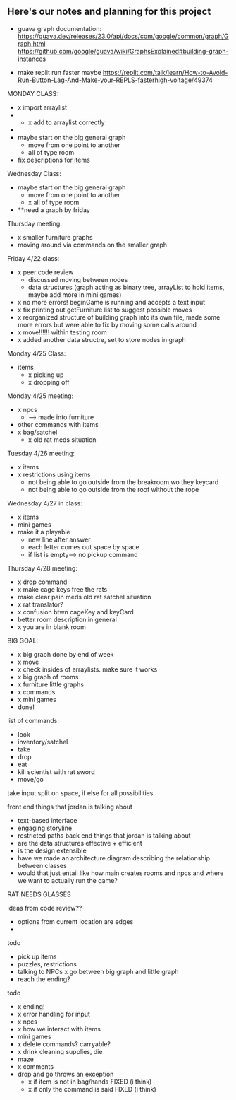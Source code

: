 Here's our notes and planning for this project
-
- guava graph documentation: https://guava.dev/releases/23.0/api/docs/com/google/common/graph/Graph.html
https://github.com/google/guava/wiki/GraphsExplained#building-graph-instances


- make replit run faster maybe
https://replit.com/talk/learn/How-to-Avoid-Run-Button-Lag-And-Make-your-REPLS-fasterhigh-voltage/49374
  

MONDAY CLASS:
  - x import arraylist 
  - - x add to arraylist correctly
  - 
- maybe start on the big general graph
  - move from one point to another
  - all of type room
- fix descriptions for items

Wednesday Class:
- maybe start on the big general graph
  - move from one point to another
  - x all of type room
- **need a graph by friday

Thursday meeting:
- x smaller furniture graphs
- moving around via commands on the smaller graph

Friday 4/22 class:
- x peer code review
  - discussed moving between nodes
  - data structures (graph acting as binary tree, arrayList to hold items, maybe add more in mini games)
- x no more errors! beginGame is running and accepts a text input
- x fix printing out getFurniture list to suggest possible moves
- x reorganized structure of building graph into its own file, made some more errors but were able to fix by moving some calls around
- x move!!!!!! within testing room
- x added another data structre, set to store nodes in graph

Monday 4/25 Class:
- items
  - x picking up
  - x dropping off

Monday 4/25 meeting:
- x npcs
  - --> made into furniture
- other commands with items
- x bag/satchel
  - x old rat meds situation

Tuesday 4/26 meeting:
- x items
- x restrictions using items
  - not being able to go outside from the breakroom wo they keycard
  - not being able to go outside from the roof without the rope

Wednesday 4/27 in class:
- x items
- mini games
- make it a playable
  - new line after answer
  - each letter comes out space by space
  - if list is empty--> no pickup command

Thursday 4/28 meeting:
- x drop command
- x make cage keys free the rats
- make clear pain meds old rat satchel situation
- x rat translator?
- x confusion btwn cageKey and keyCard
- better room description in general
- x you are in blank room


BIG GOAL:
- x big graph done by end of week
- x move
- x check insides of arraylists. make sure it works
- x big graph of rooms
- x furniture little graphs
- x commands
- x mini games
- done!

list of commands:
- look
- inventory/satchel
- take
- drop
- eat
- kill scientist with rat sword
- move/go

take input split on space, if else for all possibilities 


front end things that jordan is talking about
- text-based interface
- engaging storyline
- restricted paths
back end things that jordan is talking about
 - are the data structures effective + efficient
 - is the design extensible
 - have we made an architecture diagram describing the relationship between classes
 - would that just entail like how main creates rooms and npcs and where we want to actually run the game?



RAT NEEDS GLASSES

ideas from code review??
 - options from current location are edges
 - 
todo
- pick up items
- puzzles, restrictions
- talking to NPCs
x go between big graph and little graph
- reach the ending?


todo
- x ending!
- x error handling for input
- x npcs
- x how we interact with items
- mini games
- x delete commands? carryable?
- x drink cleaning supplies, die
- maze
- x comments
- drop and go throws an exception
  - x if item is not in bag/hands FIXED (i think)
  - x if only the command is said FIXED (i think)
